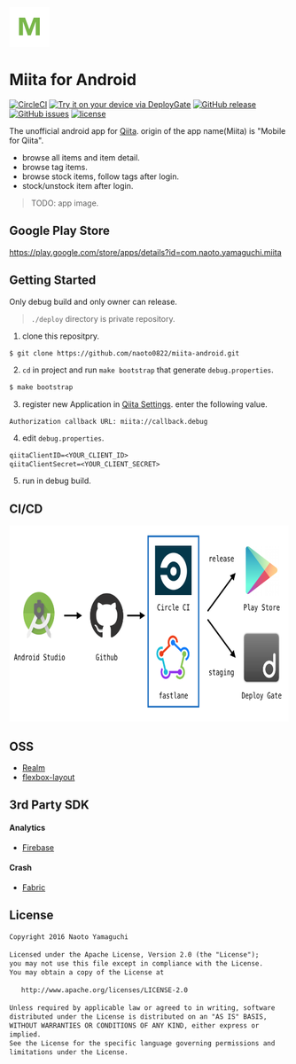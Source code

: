 ![app icon](./app/src/main/res/mipmap-hdpi/ic_launcher.png)

# Miita for Android

[![CircleCI](https://circleci.com/gh/naoto0822/miita-android.svg?style=svg)](https://circleci.com/gh/naoto0822/miita-android)
[<img src="https://dply.me/4j2gcf/button/large" alt="Try it on your device via DeployGate">](https://dply.me/4j2gcf#install)
[![GitHub release](https://img.shields.io/github/release/naoto0822/miita-android.svg)](https://github.com/naoto0822/miita-android/releases)
[![GitHub issues](https://img.shields.io/github/issues/naoto0822/miita-android.svg)](https://github.com/naoto0822/miita-android/issues)
[![license](https://img.shields.io/github/license/naoto0822/miita-android.svg)](https://github.com/naoto0822/miita-android/blob/master/LICENSE)

The unofficial android app for [Qiita](http://qiita.com "Qiita").
origin of the app name(Miita) is "Mobile for Qiita".

- browse all items and item detail.
- browse tag items.
- browse stock items, follow tags after login.
- stock/unstock item after login.

> TODO: app image.

## Google Play Store

https://play.google.com/store/apps/details?id=com.naoto.yamaguchi.miita

## Getting Started

Only debug build and only owner can release.

> `./deploy` directory is private repository.

1. clone this repositpry.

 ```sh
 $ git clone https://github.com/naoto0822/miita-android.git
 ```

2. `cd` in project and run `make bootstrap` that generate `debug.properties`.

 ```sh
 $ make bootstrap
 ```

3. register new Application in [Qiita Settings](https://qiita.com/settings/applications).
   enter the following value.

 ```
 Authorization callback URL: miita://callback.debug
 ```

4. edit `debug.properties`.

 ```
 qiitaClientID=<YOUR_CLIENT_ID>
 qiitaClientSecret=<YOUR_CLIENT_SECRET>
 ```

5. run in debug build.

## CI/CD

<img src="./docs/images/cicd_image.png" width="690" height="354">

## OSS

- [Realm](https://realm.io/jp/)
- [flexbox-layout](https://github.com/google/flexbox-layout)

## 3rd Party SDK

#### Analytics

- [Firebase](https://firebase.google.com/ "Firebase")

#### Crash

- [Fabric](https://fabric.io, "Fabric")

## License

```
Copyright 2016 Naoto Yamaguchi

Licensed under the Apache License, Version 2.0 (the "License");
you may not use this file except in compliance with the License.
You may obtain a copy of the License at

   http://www.apache.org/licenses/LICENSE-2.0

Unless required by applicable law or agreed to in writing, software
distributed under the License is distributed on an "AS IS" BASIS,
WITHOUT WARRANTIES OR CONDITIONS OF ANY KIND, either express or implied.
See the License for the specific language governing permissions and
limitations under the License.
```
